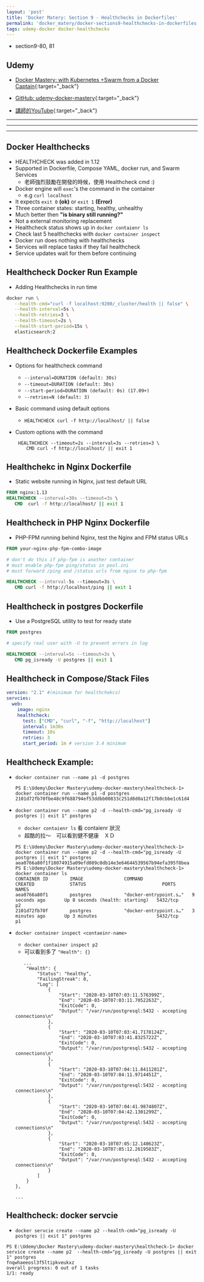 ```yaml
---
layout: 'post'
title: 'Docker Matery: Section 9 - Healthchecks in Dockerfiles'
permalink: 'docker_matery/docker-sections9-healthchecks-in-dockerfiles'
tags: udemy-docker docker-healthchecks
---
```


- section9-80, 81

## Udemy

- [Docker Mastery: with Kubernetes +Swarm from a Docker Captain](https://www.udemy.com/course/docker-mastery/){:target="_back"}

- [GitHub: udemy-docker-mastery](https://github.com/BretFisher/udemy-docker-mastery){:target="_back"}

- [講師的YouTube](https://www.youtube.com/channel/UC0NErq0RhP51iXx64ZmyVfg){:target="_back"}

---
---
---

## Docker Healthchecks

- HEALTHCHECK was added in 1.12
- Supported in Dockerfile, Compose YAML, docker run, and Swarm Services
   - 老師強烈鼓勵在開發的時候，使用 Healthcheck cmd :)
- Docker engine will `exec`'s the command in the container 
   - e.g `curl localhost`
- It expects `exit 0` __(ok)__ or `exit 1` __(Error)__
- Three container states: starting, healthy, unhealthy
- Much better then __"is binary still running?"__
- Not a external monitoring replacement
- Healthcheck status shows up in `docker contaienr ls`
- Check last 5 healthchecks with `docker container inspect`
- Docker run does nothing with healthchecks
- Services will replace tasks if they fail healthcheck
- Service updates wait for them before continuing

## Healthcheck Docker Run Example

- Adding Healthchecks in run time

~~~sh
docker run \
   --health-cmd="curl -f localhost:9200/_cluster/health || false" \
   --health-interval=5s \
   --health-retries=3 \
   --health-timeout=2s \
   --health-start-period=15s \
   elasticsearch:2
~~~

## Healthcheck Dockerfile Examples

- Options for healthcheck command
   - `--interval=DURATION (default: 30s)`
   - `--timeout=DURATION (default: 30s)`
   - `--start-period=DURATION (default: 0s) (17.09+)`
   - `--retries=N (default: 3)`

- Basic command using default options
   - `HEALTHCHECK curl -f http://localhost/ || false`

- Custom options with the command
   ~~~
    HEALTHCHECK --timeout=2s --interval=3s --retries=3 \
       CMD curl -f http://localhost/ || exit 1
   ~~~

## Healthchekc in Nginx Dockerfile 

- Static website running in Nginx, just test default URL

~~~Dockerfile
FROM nginx:1.13
HEALTHCHECK --interval=30s --timeout=3s \
   CMD  curl -f http://localhost/ || exit 1 
~~~

## Healthcheck in PHP Nginx Dockerfile

- PHP-FPM running behind Nginx, test the Nginx and FPM status URLs

~~~Dockerfile
FROM your-nginx-php-fpm-combo-image

# don't do this if php-fpm is another container 
# must enable php-fpm ping/status in pool.ini
# must forward /ping and /status urls from nginx to php-fpm

HEALTHCHECK --interval-5s --timeout=3s \
   CMD curl -f http://localhost/ping || exit 1
~~~

## Healthcheck in postgres Dockerfile

- Use a PostgreSQL utility to test for ready state

~~~dockerfile
FROM postgres

# specify real user with -U to prevent errors in log

HEALTHCHECK --interval=5s --timeout=3s \
   CMD pg_isready -U postgres || exit 1
~~~

## Healthcheck in Compose/Stack Files

~~~yml
version: "2.1" #(minimum for healthchekcs)
servcies:
  web:
    image: nginx
    healthcheck:
      test: ["CMD", "curl", "-f", "http://localhost"]
      interval: 1m30s
      timeout: 10s
      retries: 3
      start_period: 1m # version 3.4 minimum
~~~

## Healthcheck Example:

- `docker container run --name p1 -d postgres`

   ~~~
   PS E:\Udemy\Docker Mastery\udemy-docker-mastery\healthcheck-1> docker container run --name p1 -d postgres                     
   2101d72fb70fbe48c9f688794ef53ddbb00833c251d8d0a12f17b0cbbe1c61d4
   ~~~

-  `docker container run --name p2 -d --health-cmd="pg_isready -U postgres || exit 1" postgres`
   - `docker contaienr ls` 看 contaienr 狀況
   - 超酷的拉～　可以看到健不健康　ＸＤ 

   ~~~
   PS E:\Udemy\Docker Mastery\udemy-docker-mastery\healthcheck-1> docker container run --name p2 -d --health-cmd="pg_isready -U postgres || exit 1" postgres
   aea0766a80f1f18074915a09efd089c0db14e3e64644539567b94efa395f8bea
   PS E:\Udemy\Docker Mastery\udemy-docker-mastery\healthcheck-1> docker container ls
   CONTAINER ID        IMAGE               COMMAND                  CREATED             STATUS                            PORTS               NAMES
   aea0766a80f1        postgres            "docker-entrypoint.s…"   9 seconds ago       Up 8 seconds (health: starting)   5432/tcp            p2
   2101d72fb70f        postgres            "docker-entrypoint.s…"   3 minutes ago       Up 3 minutes                      5432/tcp            p1
   ~~~

- `docker container inspect <contaeinr-name>`
   - `docker container inspect p2`
   - 可以看到多了 `"Health": {}`
   ~~~
      ... 
       "Health": {
           "Status": "healthy",
           "FailingStreak": 0,
           "Log": [
               {
                   "Start": "2020-03-10T07:03:11.576399Z",
                   "End": "2020-03-10T07:03:11.7052263Z",
                   "ExitCode": 0,
                   "Output": "/var/run/postgresql:5432 - accepting connections\n"
               },
               {
                   "Start": "2020-03-10T07:03:41.7178124Z",
                   "End": "2020-03-10T07:03:41.8325722Z",
                   "ExitCode": 0,
                   "Output": "/var/run/postgresql:5432 - accepting connections\n"
               },
               {
                   "Start": "2020-03-10T07:04:11.8411281Z",
                   "End": "2020-03-10T07:04:11.9714451Z",
                   "ExitCode": 0,
                   "Output": "/var/run/postgresql:5432 - accepting connections\n"
               },
               {
                   "Start": "2020-03-10T07:04:41.9874807Z",
                   "End": "2020-03-10T07:04:42.1301299Z",
                   "ExitCode": 0,
                   "Output": "/var/run/postgresql:5432 - accepting connections\n"
               },
               {
                   "Start": "2020-03-10T07:05:12.140623Z",
                   "End": "2020-03-10T07:05:12.2619583Z",
                   "ExitCode": 0,
                   "Output": "/var/run/postgresql:5432 - accepting connections\n"
               }
           ]
       }
   },

   ...
   ~~~

## Healthcheck: docker servcie 

   - `docker servcie create --name p2 --health-cmd="pg_isready -U postgres || exit 1" postgres`

~~~
PS E:\Udemy\Docker Mastery\udemy-docker-mastery\healthcheck-1> docker service create --name p2  --health-cmd="pg_isready -U postgres || exit 1" postgres                                                        
fnqwhaeeosl3f5ltipkveukxz
overall progress: 0 out of 1 tasks                                                                      
1/1: ready               
~~~